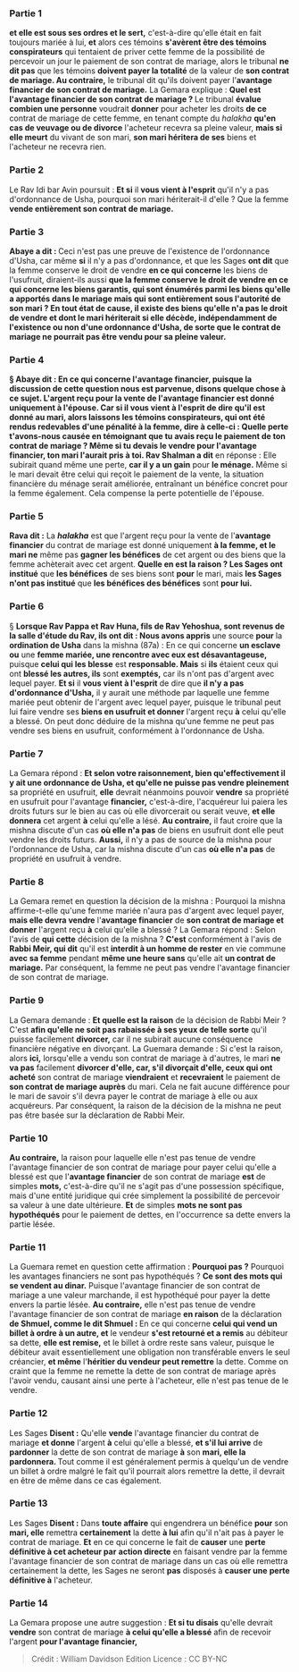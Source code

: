 
### Partie 1
<b>et elle est sous ses ordres et le sert,</b> c'est-à-dire qu'elle était en fait toujours mariée à lui, <b>et</b> alors ces témoins <b>s'avèrent être des témoins conspirateurs</b> qui tentaient de priver cette femme de la possibilité de percevoir un jour le paiement de son contrat de mariage, alors le tribunal <b>ne dit pas</b> que les témoins <b>doivent payer la totalité</b> de la valeur de <b>son contrat de mariage. Au contraire,</b> le tribunal dit qu'ils doivent payer l'<b>avantage financier de son contrat de mariage.</b> La Gemara explique : <b>Quel est l'avantage financier de son contrat de mariage ? </b> Le tribunal <b>évalue combien une personne</b> voudrait <b>donner</b> pour acheter les droits <b>de ce</b> contrat de mariage de cette femme, </b> en tenant compte du <i>halakha</i> <b>qu'en cas de veuvage ou de divorce</b> l'acheteur recevra sa pleine valeur, <b>mais si elle meurt</b> du vivant de son mari, <b>son mari héritera de ses</b> biens et l'acheteur ne recevra rien.

### Partie 2
Le Rav Idi bar Avin poursuit : <b>Et si</b> il <b>vous vient à l'esprit</b> qu'il n'y a pas d'ordonnance de Usha, pourquoi son mari hériterait-il</b> d'elle ? </b> Que la femme <b>vende entièrement son contrat de mariage.</b>

### Partie 3
<b>Abaye a dit : </b> Ceci n'est pas une preuve de l'existence de l'ordonnance d'Usha, car même <b>si</b> il n'y a pas d'ordonnance, et que les Sages <b>ont dit</b> que la femme conserve le droit de vendre <b>en ce qui concerne</b> les biens de l'usufruit, </b> diraient-ils aussi <b>que la femme conserve le droit de vendre <b>en ce qui concerne les biens garantis,</b> qui sont énumérés parmi les biens qu'elle a apportés dans le mariage mais qui sont entièrement sous l'autorité de son mari ? En tout état de cause, il existe des biens qu'elle n'a pas le droit de vendre et dont le mari hériterait si elle décède, indépendamment de l'existence ou non d'une ordonnance d'Usha, de sorte que le contrat de mariage ne pourrait pas être vendu pour sa pleine valeur.

### Partie 4
§ <b>Abaye dit :</b> En ce qui concerne l'<b>avantage financier, puisque</b> la discussion de cette question <b>nous est parvenue, disons quelque chose à ce sujet.</b> L'argent reçu pour la vente de l'<b>avantage financier est</b> donné uniquement <b>à l'épouse. Car si</b> il <b>vous vient à l'esprit</b> de dire qu'il <b>est</b> donné <b>au mari,</b> alors <b>laissons</b> les <b>témoins conspirateurs,</b> qui ont été rendus redevables d'une pénalité à la femme, <b>dire à celle-ci : Quelle perte t'avons-nous causée</b> en témoignant que tu avais reçu le paiement de ton contrat de mariage ? Même <b>si tu devais le vendre pour</b> l'avantage <b>financier,</b> ton <b>mari l'aurait pris</b> à toi. Rav Shalman a dit</b> en réponse : Elle subirait quand même une perte, <b>car il y a un gain</b> pour <b>le ménage.</b> Même si le mari devait être celui qui reçoit le paiement de la vente, la situation financière du ménage serait améliorée, entraînant un bénéfice concret pour la femme également. Cela compense la perte potentielle de l'épouse.

### Partie 5
<b>Rava dit :</b> La <b><i>halakha</i></b> est que l'argent reçu pour la vente de l'<b>avantage financier</b> du contrat de mariage est donné uniquement <b>à la femme, et le mari ne</b> même pas <b>gagner les bénéfices</b> de cet argent ou des biens que la femme achèterait avec cet argent. <b>Quelle en est la raison ? Les Sages ont institué</b> que <b>les bénéfices</b> de ses biens sont <b>pour</b> le mari, mais <b>les Sages n'ont pas institué</b> que <b>les bénéfices des bénéfices</b> sont <b>pour lui.</b>

### Partie 6
§ <b>Lorsque Rav Pappa et Rav Huna, fils de Rav Yehoshua, sont revenus de la salle d'étude du Rav, ils ont dit : Nous avons appris</b> une source <b>pour</b> la <b>ordination de Usha</b> dans la mishna (87a) : En ce qui concerne <b>un esclave ou</b> une <b>femme mariée, une rencontre avec eux est désavantageuse,</b> puisque <b>celui qui les blesse</b> est <b>responsable. Mais</b> si <b>ils</b> étaient ceux qui ont <b>blessé les autres, ils</b> sont <b>exemptés,</b> car ils n'ont pas d'argent avec lequel payer. <b>Et si</b> il <b>vous vient à l'esprit</b> de dire que <b>il n'y a pas d'ordonnance d'Usha,</b> il y aurait une méthode par laquelle une femme mariée peut obtenir de l'argent avec lequel payer, puisque le tribunal peut lui faire vendre</b> ses <b>biens en usufruit et donner</b> l'argent reçu <b>à</b> celui qu'elle a blessé. On peut donc déduire de la mishna qu'une femme ne peut pas vendre ses biens en usufruit, conformément à l'ordonnance de Usha.

### Partie 7
La Gemara répond : <b>Et selon votre raisonnement, bien qu'effectivement il y ait une ordonnance de Usha, et qu'elle ne puisse pas vendre pleinement</b> sa propriété en usufruit, <b>elle</b> devrait néanmoins pouvoir <b>vendre</b> sa propriété en usufruit pour</b> l'avantage <b>financier,</b> c'est-à-dire, l'acquéreur lui paiera les droits futurs sur le bien au cas où elle divorcerait ou serait veuve, <b>et elle donnera</b> cet argent <b>à</b> celui qu'elle a lésé. <b>Au contraire,</b> il faut croire que la mishna discute d'un cas <b>où elle n'a pas</b> de biens en usufruit dont elle peut vendre les droits futurs. <b>Aussi,</b> il n'y a pas de source de la mishna pour l'ordonnance de Usha, car la mishna discute d'un cas <b>où elle n'a pas</b> de propriété en usufruit à vendre.

### Partie 8
La Gemara remet en question la décision de la mishna : Pourquoi la mishna affirme-t-elle qu'une femme mariée n'aura pas d'argent avec lequel payer, <b>mais elle devra vendre</b> l'<b>avantage financier</b> de <b>son contrat de mariage et donner</b> l'argent reçu <b>à</b> celui qu'elle a blessé ? La Gemara répond : Selon l'avis de <b>qui</b> <b>cette</b> décision de la mishna ? <b>C'est</b> conformément à l'avis de <b>Rabbi Meir, qui dit</b> qu'il est <b>interdit à un homme de rester</b> en vie commune <b>avec sa femme</b> pendant <b>même une heure sans</b> qu'elle ait <b>un contrat de mariage.</b> Par conséquent, la femme ne peut pas vendre l'avantage financier de son contrat de mariage.

### Partie 9
La Gemara demande : <b>Et quelle est la raison</b> de la décision de Rabbi Meir ? C'est <b>afin qu'elle ne soit pas rabaissée à ses yeux de telle sorte</b> qu'il puisse facilement <b>divorcer,</b> car il ne subirait aucune conséquence financière négative en divorçant. La Guemara demande : Si c'est la raison, alors <b>ici,</b> lorsqu'elle a vendu son contrat de mariage à d'autres, le mari <b>ne va pas</b> facilement <b>divorcer d'elle, car, s'il divorçait d'elle, ceux qui ont acheté</b> son contrat de mariage <b>viendraient</b> et <b>recevraient</b> le paiement de <b>son contrat de mariage auprès</b> du mari. Cela ne fait aucune différence pour le mari de savoir s'il devra payer le contrat de mariage à elle ou aux acquéreurs. Par conséquent, la raison de la décision de la mishna ne peut pas être basée sur la déclaration de Rabbi Meir.

### Partie 10
<b>Au contraire,</b> la raison pour laquelle elle n'est pas tenue de vendre l'avantage financier de son contrat de mariage pour payer celui qu'elle a blessé est que l'<b>avantage financier</b> de son contrat de mariage <b>est</b> de simples <b>mots,</b> c'est-à-dire qu'il ne s'agit pas d'une possession spécifique, mais d'une entité juridique qui crée simplement la possibilité de percevoir sa valeur à une date ultérieure. <b>Et</b> de simples <b>mots ne sont pas hypothéqués</b> pour le paiement de dettes, en l'occurrence sa dette envers la partie lésée.

### Partie 11
La Guemara remet en question cette affirmation : <b>Pourquoi pas ?</b> Pourquoi les avantages financiers ne sont pas hypothéqués ? <b>Ce sont des mots qui se vendent au dinar.</b> Puisque l'avantage financier de son contrat de mariage a une valeur marchande, il est hypothéqué pour payer la dette envers la partie lésée. <b>Au contraire,</b> elle n'est pas tenue de vendre l'avantage financier de son contrat de mariage <b>en raison</b> de la déclaration <b>de Shmuel, comme le dit Shmuel : </b> En ce qui concerne <b>celui qui vend un billet à ordre à un autre, et</b> le vendeur <b>s'est retourné et a remis</b> au débiteur sa dette, <b>elle est remise,</b> et le billet à ordre reste sans valeur, puisque le débiteur avait essentiellement une obligation non transférable envers le seul créancier, <b>et même</b> l'<b>héritier du vendeur peut remettre</b> la dette. Comme on craint que la femme ne remette la dette de son contrat de mariage après l'avoir vendu, causant ainsi une perte à l'acheteur, elle n'est pas tenue de le vendre.

### Partie 12
Les Sages <b>Disent :</b> Qu'elle <b>vende</b> l'avantage financier du contrat de mariage <b>et donne</b> l'argent <b>à</b> celui qu'elle a blessé, <b>et s'il lui arrive</b> de <b>pardonner</b> la dette de son contrat de mariage <b>à</b> son <b>mari, elle la pardonnera. </b> Tout comme il est généralement permis à quelqu'un de vendre un billet à ordre malgré le fait qu'il pourrait alors remettre la dette, il devrait en être de même dans ce cas également.

### Partie 13
Les Sages <b>Disent :</b> Dans <b>toute affaire</b> qui engendrera un bénéfice <b>pour</b> son <b>mari, elle</b> remettra <b>certainement</b> la dette <b>à lui</b> afin qu'il n'ait pas à payer le contrat de mariage. <b>Et</b> en ce qui concerne le fait de <b>causer</b> une <b>perte définitive à cet acheteur par</b> <b>action directe</b> en faisant vendre par la femme l'avantage financier de son contrat de mariage dans un cas où elle remettra certainement la dette, les Sages ne seront <b>pas</b> disposés à <b>causer une</b> <b>perte définitive à</b> l'acheteur.

### Partie 14
La Gemara propose une autre suggestion : <b>Et si tu disais</b> qu'elle devrait <b>vendre</b> son contrat de mariage <b>à celui qu'elle a blessé</b> afin de recevoir l'argent <b>pour l'avantage financier,</b>

>Crédit : William Davidson Edition
>Licence : CC BY-NC